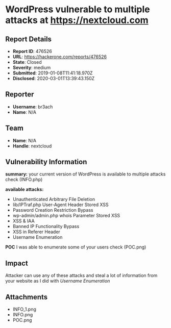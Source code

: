 # WordPress vulnerable to multiple attacks at https://nextcloud.com

## Report Details
- **Report ID**: 476526
- **URL**: https://hackerone.com/reports/476526
- **State**: Closed
- **Severity**: medium
- **Submitted**: 2019-01-08T11:41:18.970Z
- **Disclosed**: 2020-03-01T13:39:43.150Z

## Reporter
- **Username**: br3ach
- **Name**: N/A

## Team
- **Name**: N/A
- **Handle**: nextcloud

## Vulnerability Information
**summary:**
your current version of WordPress is available to multiple attacks check (INFO.php)

**available attacks:**
- Unauthenticated Arbitrary File Deletion
- lib/IPTraf.php User-Agent Header Stored XSS
- Password Creation Restriction Bypass
- wp-admin/admin.php whois Parameter Stored XSS
- XSS & IAA
- Banned IP Functionality Bypass
- XSS in Referer Header
- Username Enumeration

**POC**
I was able to enumerate some of your users check (POC.png)

## Impact

Attacker can use any of these attacks and steal a lot of information from your website
as I did with *Username Enumeration*

## Attachments
- INFO_1.png
- INFO.png
- POC.png
